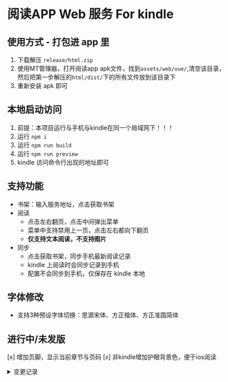 # 阅读APP Web 服务 For kindle

## 使用方式 - 打包进 app 里

1. 下载解压 `release/html.zip`
2. 使用MT管理器，打开阅读app apk文件，找到`assets/web/vue/`,清空该目录，然后把第一步解压的`html/dist/`下的所有文件放到该目录下
3. 重新安装 apk 即可

## 本地启动访问

1. 前提：本项目运行与手机与kindle在同一个局域网下！！！
2. 运行 `npm i`
3. 运行 `npm run build`
4. 运行 `npm run preview`
5. kindle 访问命令行出现的地址即可

## 支持功能

- 书架：输入服务地址，点击获取书架
- 阅读
    - 点击左右翻页，点击中间弹出菜单
    - 菜单中支持禁用上一页，点击左右都向下翻页
    - **仅支持文本阅读，不支持图片**
- 同步
    - 点击获取书架，同步手机最新阅读记录
    - kindle 上阅读时会同步记录到手机
    - 配置不会同步到手机，仅保存在 kindle 本地

## 字体修改

- 支持3种预设字体切换：思源宋体、方正楷体、方正准圆简体
## 进行中/未发版
[x] 增加页脚，显示当前章节与页码
[x] 非kindle增加护眼背景色，便于ios阅读

<details>
  <summary>变更记录</summary>

**v1.0.2**

- 新增同步最新章节，刷新章节目录缓存

**v1.0.3**

- 修复服务地址缓存失效问题

**v1.0.4**

- 新增3种字体切换：思源宋体、方正楷体、方正准圆简体
- 支持禁用上一页，方便左手使用
</details>